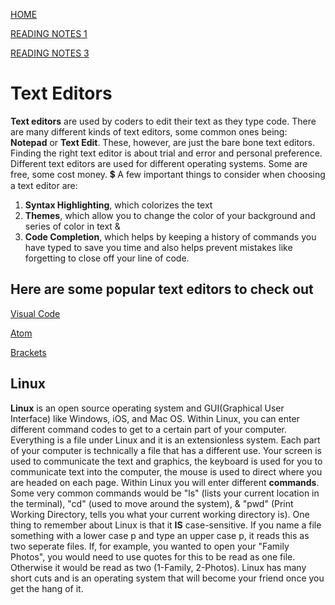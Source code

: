 [HOME](https://davisken6.github.io/reading-notes/)

[READING NOTES 1](https://davisken6.github.io/reading-notes/readingnotes1)

[READING NOTES 3](https://davisken6.github.io/reading-notes/readingnotes3)

# Text Editors
**Text editors** are used by coders to edit their text as they type code. There are many different kinds of text editors, some common ones being: **Notepad** or **Text Edit**. These, however, are just the bare bone text editors.
Finding the right text editor is about trial and error and personal preference. Different text editors are used for different operating systems. Some are free, some cost money. 💲
A few important things to consider when choosing a text editor are: 
1. **Syntax Highlighting**, which colorizes the text 
2. **Themes**, which allow you to change the color of your background and series of color in text &
3. **Code Completion**, which helps by keeping a history of commands you have typed to save you time and also helps prevent mistakes like forgetting to close off your line of code.
 
 ## Here are some popular text editors to check out
 
 
  [Visual Code](https://code.visualstudio.com/)
  
  
  [Atom](https://atom.io/)
  
  
  [Brackets](https://brackets.io/)
 
 ## Linux
 **Linux** is an open source operating system and GUI(Graphical User Interface) like Windows, iOS, and Mac OS. Within Linux, you can enter different command codes to get to a certain part of your computer.
 Everything is a file under Linux and it is an extensionless system. Each part of your computer is technically a file that has a different use. Your screen is used to communicate the text and graphics, the keyboard is used for you to communicate text into the computer, the mouse is used to direct where you are headed on each page.
 Within Linux you will enter different **commands**. Some very common commands would be "ls" (lists your current location in the terminal), "cd" (used to move around the system), & "pwd" (Print Working Directory, tells you what your current working directory is).
 One thing to remember about Linux is that it **IS** case-sensitive. If you name a file something with a lower case p and type an upper case p, it reads this as two seperate files.
 If, for example, you wanted to open your "Family Photos", you would need to use quotes for this to be read as one file. Otherwise it would be read as two (1-Family, 2-Photos). 
 Linux has many short cuts and is an operating system that will become your friend once you get the hang of it.
